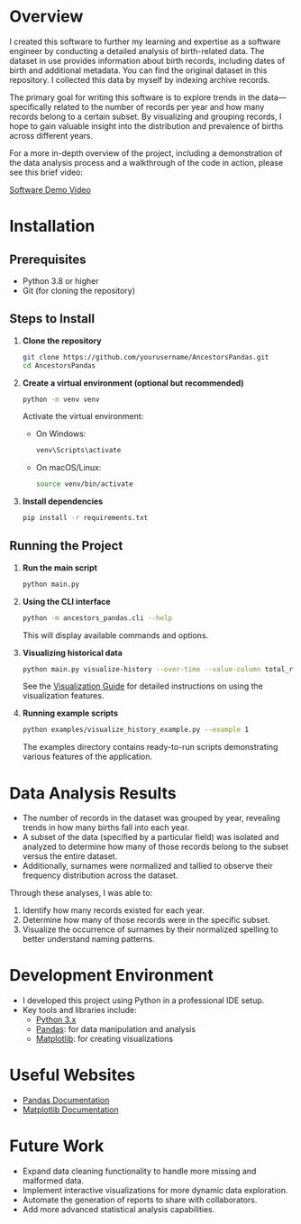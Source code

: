 # Overview
I created this software to further my learning and expertise as a software engineer by conducting a detailed analysis of birth-related data. The dataset in use provides information about birth records, including dates of birth and additional metadata. You can find the original dataset in this repository. I collected this data by myself by indexing archive records. 

The primary goal for writing this software is to explore trends in the data—specifically related to the number of records per year and how many records belong to a certain subset. By visualizing and grouping records, I hope to gain valuable insight into the distribution and prevalence of births across different years.

For a more in-depth overview of the project, including a demonstration of the data analysis process and a walkthrough of the code in action, please see this brief video:

[Software Demo Video](http://youtube.link.goes.here)

# Installation

## Prerequisites
- Python 3.8 or higher
- Git (for cloning the repository)

## Steps to Install

1. **Clone the repository**
   ```bash
   git clone https://github.com/yourusername/AncestorsPandas.git
   cd AncestorsPandas
   ```

2. **Create a virtual environment (optional but recommended)**
   ```bash
   python -m venv venv
   ```

   Activate the virtual environment:
   - On Windows:
     ```bash
     venv\Scripts\activate
     ```
   - On macOS/Linux:
     ```bash
     source venv/bin/activate
     ```

3. **Install dependencies**
   ```bash
   pip install -r requirements.txt
   ```

## Running the Project

1. **Run the main script**
   ```bash
   python main.py
   ```

2. **Using the CLI interface**
   ```bash
   python -m ancestors_pandas.cli --help
   ```
   This will display available commands and options.

3. **Visualizing historical data**
   ```bash
   python main.py visualize-history --over-time --value-column total_records
   ```
   See the [Visualization Guide](docs/visualization_guide.md) for detailed instructions on using the visualization features.

4. **Running example scripts**
   ```bash
   python examples/visualize_history_example.py --example 1
   ```
   The examples directory contains ready-to-run scripts demonstrating various features of the application.

# Data Analysis Results
- The number of records in the dataset was grouped by year, revealing trends in how many births fall into each year.
- A subset of the data (specified by a particular field) was isolated and analyzed to determine how many of those records belong to the subset versus the entire dataset.
- Additionally, surnames were normalized and tallied to observe their frequency distribution across the dataset.

Through these analyses, I was able to:
1. Identify how many records existed for each year.
2. Determine how many of those records were in the specific subset.
3. Visualize the occurrence of surnames by their normalized spelling to better understand naming patterns.

# Development Environment
- I developed this project using Python in a professional IDE setup.
- Key tools and libraries include:
  - [Python 3.x](https://www.python.org/)   
  - [Pandas](https://pandas.pydata.org/): for data manipulation and analysis   
  - [Matplotlib](https://matplotlib.org/): for creating visualizations   

# Useful Websites
- [Pandas Documentation](https://pandas.pydata.org/docs/)
- [Matplotlib Documentation](https://matplotlib.org/stable/index.html)

# Future Work
- Expand data cleaning functionality to handle more missing and malformed data.
- Implement interactive visualizations for more dynamic data exploration.
- Automate the generation of reports to share with collaborators.
- Add more advanced statistical analysis capabilities.
